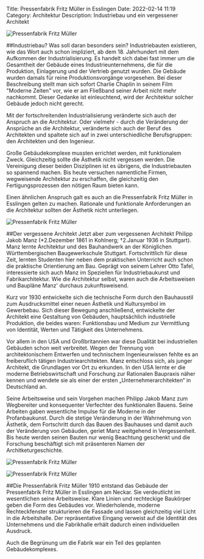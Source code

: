 Title: Pressenfabrik Fritz Müller in Esslingen
Date: 2022-02-14 11:19
Category: Architektur
Description: Industriebau und ein vergessener Architekt 

![Pressenfabrik Fritz Müller]({static}/images/2022-03-30_Pressefabrik-Fritz-Müller/20220212_153937FM.jpg)

##Industriebau? Was soll daran besonders sein? 
Industriebauten existieren, wie das Wort auch schon impliziert, ab dem 18. Jahrhundert mit dem Aufkommen der Industrialisierung.
Es handelt sich dabei fast immer um die Gesamtheit der Gebäude eines Industrieunternehmens, die für die Produktion, Einlagerung und der Vertrieb genutzt wurden.
Die Gebäude wurden damals für reine Produktionsvorgänge vorgesehen.
Bei dieser Beschreibung stellt man sich sofort Charlie Chaplin in seinem Film "Moderne Zeiten" vor, wie er am Fließband seiner Arbeit nicht mehr nachkommt.
Dieser Gedanke ist einleuchtend, wird der Architektur solcher Gebäude jedoch nicht gerecht. 

Mit der fortschreitenden Industrialisierung veränderte sich auch der Anspruch an die Architektur.
Oder vielmehr - durch die Veränderung der Ansprüche an die Architektur, veränderte sich auch der Beruf des Architekten und spaltete sich auf in zwei unterschiedliche Berufsgruppen: den Architekten und den Ingenieur. 

Große Gebäudekomplexe mussten errichtet werden, mit funktionalem Zweck.
Gleichzeitig sollte die Ästhetik nicht vergessen werden.
Die Vereinigung dieser beiden Disziplinen ist es übrigens, die Industriebauten so spannend machen.
Bis heute versuchen namentliche Firmen, wegweisende Architektur zu erschaffen, die gleichzeitig den Fertigungsprozessen den nötigen Raum bieten kann. 

Einen ähnlichen Anspruch galt es auch an die Pressenfabrik Fritz Müller in Esslingen gelten zu machen.
Rationale und funktionale Anforderungen an die Architektur sollten der Ästhetik nicht unterliegen.

![Pressenfabrik Fritz Müller]({static}/images/2022-03-30_Pressefabrik-Fritz-Müller/20220212_153908FM.jpg)

##Der vergessene Architekt 
Jetzt aber zum vergessenen Architekt Philipp Jakob Manz (*2.Dezember 1861 in Kohlnerg; †2.Januar 1936 in Stuttgart).
Manz lernte Architektur und des Bauhandwerk an der Königlichen Württembergischen Baugewerkschule Stuttgart.
Fortschrittlich für diese Zeit, lernten Studenten hier neben dem praktischen Unterricht auch schon die praktische Orientierung am Bau.
Geprägt von seinem Lehrer Otto Tafel, interessierte sich auch Manz im Speziellen für Industriebaukunst und Fabrikarchitektur.
Wie die Architektur selbst, waren auch die Arbeitsweisen und Baupläne Manz' durchaus zukunftsweisend. 

Kurz vor 1930 entwickelte sich die technische Form durch den Bauhausstil zum Ausdrucksmittel einer neuen Ästhetik und Kultursymbol im Gewerbebau.
Sich dieser Bewegung anschließend, entwickelte der Architekt eine Gestaltung von Gebäuden, hauptsächlich industrielle Produktion, die beides waren: Funktionsbau und Medium zur Vermittlung von Identität, Werten und Tätigkeit des Unternehmens. 

Vor allem in den USA und Großbritannien war diese Dualität bei industriellen Gebäuden schon weit verbreitet.
Wegen der Trennung von architektonischem Entwerfen und technischem Ingenieurwissen fehlte es an freiberuflich tätigen Industriearchitekten.
Manz entschloss sich, als junger Architekt, die Grundlagen vor Ort zu erkunden.
In den USA lernte er die moderne Betriebswirtschaft und Forschung zur Rationalen Baupraxis näher kennen und wendete sie als einer der ersten „Unternehmerarchitekten“ in Deutschland an.

Seine Arbeitsweise und sein Vorgehen machen Philipp Jakob Manz zum Wegbereiter und konsequenter Verfechter des funktionalen Bauens.
Seine Arbeiten gaben wesentliche Impulse für die Moderne in der Profanbaukunst.
Durch die stetige Veränderung in der Wahrnehmung von Ästhetik, dem Fortschritt durch das Bauen des Bauhauses und damit auch der Veränderung von Gebäuden, geriet Manz weitgehend in Vergessenheit.
Bis heute werden seinen Bauten nur wenig Beachtung geschenkt und die Forschung beschäftigt sich mit präsenteren Namen der Architketurgeschichte. 

![Pressenfabrik Fritz Müller]({static}/images/2022-03-30_Pressefabrik-Fritz-Müller/20220212_153835FM.jpg)

![Pressenfabrik Fritz Müller]({static}/images/2022-03-30_Pressefabrik-Fritz-Müller/20220212_153812FM.jpg)

##Die Pressenfabrik Fritz Müller 
1910 entstand das Gebäude der Pressenfabrik Fritz Müller in Esslingen am Neckar.
Sie verdeutlicht im wesentlichen seine Arbeitsweise.
Klare Linien und rechteckige Baukörper geben die Form des Gebäudes vor.
Wiederholende, moderne Rechteckfenster strukturieren die Fassade und lassen gleichzeitig viel Licht in die Arbeitshalle.
Der repräsentative Eingang verweist auf die Identität des Unternehmens und die Fabrikhalle erhält dadurch einen individuellen Ausdruck. 

Auch die Begrünung um die Fabrik war ein Teil des geplanten Gebäudekomplexes. 